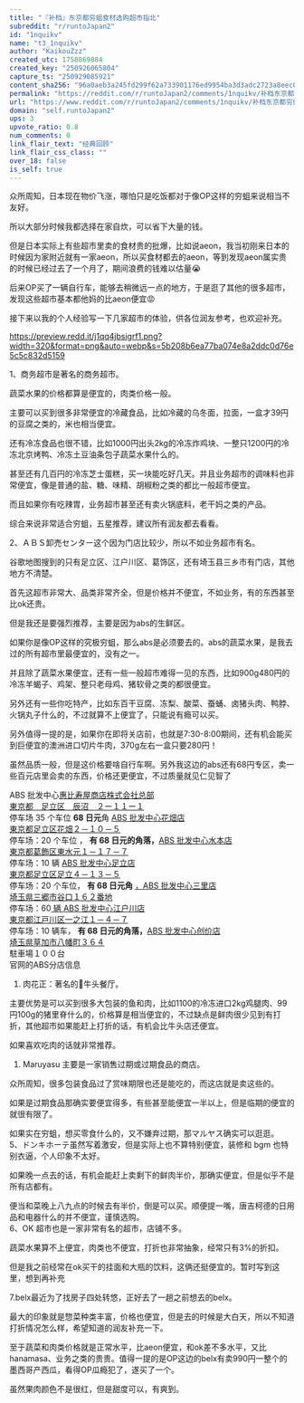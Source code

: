 ```yaml
---
title: "『补档』东京都穷蛆食材选购超市指北"
subreddit: "r/runtoJapan2"
id: "1nquikv"
name: "t3_1nquikv"
author: "KaikouZzz"
created_utc: 1758869884
created_key: "250926065804"
capture_ts: "250929085921"
content_sha256: "96a0aeb3a245fd299f62a733901176ed9954ba3d3adc2723a8eec0dcf7cf4ae5"
permalink: "https://reddit.com/r/runtoJapan2/comments/1nquikv/补档东京都穷蛆食材选购超市指北/"
url: "https://www.reddit.com/r/runtoJapan2/comments/1nquikv/补档东京都穷蛆食材选购超市指北/"
domain: "self.runtoJapan2"
ups: 3
upvote_ratio: 0.8
num_comments: 0
link_flair_text: "经典回顾"
link_flair_css_class: ""
over_18: false
is_self: true
---
```


众所周知，日本现在物价飞涨，哪怕只是吃饭都对于像OP这样的穷蛆来说相当不友好。

所以大部分时候我都选择在家自炊，可以省下大量的钱。

但是日本实际上有些超市里卖的食材贵的批爆，比如说aeon，我当初刚来日本的时候因为家附近就有一家aeon，所以买食材都去的aeon，等到发现aeon属实贵的时候已经过去了一个月了，期间浪费的钱难以估量😭

后来OP买了一辆自行车，能够去稍微远一点的地方，于是逛了其他的很多超市，发现这些超市基本都他妈的比aeon便宜😡

接下来以我的个人经验写一下几家超市的体验，供各位润友参考，也欢迎补充。

<https://preview.redd.it/j1qq4jbsigrf1.png?width=320&format=png&auto=webp&s=5b208b6ea77ba074e8a2ddc0d76e5c5c832d5159>

1、商务超市是著名的商务超市。

蔬菜水果的价格都算是便宜的，肉类价格一般。

主要可以买到很多非常便宜的冷藏食品，比如冷藏的乌冬面，拉面，一盒才39円的豆腐之类的，米也相当便宜。

还有冷冻食品也很不错，比如1000円出头2kg的冷冻炸鸡块、一整只1200円的冷冻北京烤鸭、冷冻土豆油条包子蔬菜水果什么的。

甚至还有几百円的冷冻芝士蛋糕，买一块能吃好几天。并且业务超市的调味料也非常便宜，像是普通的盐、糖、味精、胡椒粉之类的都比一般超市便宜。

而且如果你有吃辣胃，业务超市甚至还有卖火锅底料，老干妈之类的产品。

综合来说非常适合穷蛆，五星推荐，建议所有润友都去看看。

2、ＡＢＳ卸売センター这个因为门店比较少，所以不如业务超市有名。

谷歌地图搜到的只有足立区、江户川区、葛饰区，还有埼玉县三乡市有门店，其他地方不清楚。

首先这超市非常大、品类非常齐全，但是价格并不便宜，不如业务，有的东西甚至比ok还贵。

但是我还是要强烈推荐，主要是因为abs的生鲜区。

如果你是像OP这样的究极穷蛆，那么abs是必须要去的。abs的蔬菜水果，是我去过的所有超市里最便宜的，没有之一。

并且除了蔬菜水果便宜，还有一些一般超市难得一见的东西，比如900g480円的冷冻羊蝎子、鸡架、整只老母鸡、猪软骨之类的都很便宜。

另外还有一些你吃特产，比如东百干豆腐、冻梨、酸菜、蚕蛹、卤猪头肉、鸭脖、火锅丸子什么的，不过就算不上便宜了，只能说有瘾可以买。

另外值得一提的是，如果你在即将关店前，也就是7:30-8:00期间，还有机会能买到巨便宜的澳洲进口切片牛肉，370g左右一盒只要280円！

虽然品质一般，但是这价格要啥自行车啊。另外我这边的abs还有68円专区，卖一些百元店里会卖的东西，价格还更便宜，不过质量就见仁见智了

ABS
批发中心[惠比寿屋商店株式会社总部](https://archive.ph/o/AK78O/https://www.absya.com/honten.htm)  
[東京都　足立区　辰沼　２ー１１ー１](https://archive.ph/o/AK78O/https://www.absya.com/honten.htm)  
停车场 35 个车位 **68 日元**角 [ABS
批发中心花畑店](https://archive.ph/o/AK78O/https://www.absya.com/hanabatake.html)  
[東京都足立区花畑２－１０－５](https://archive.ph/o/AK78O/https://www.absya.com/hanabatake.html)  
停车场：20 个车位 ， **有 68 日元的角落，**[ABS
批发中心水本店](https://archive.ph/o/AK78O/https://www.absya.com/mizumoto.htm)  
[東京都葛飾区東水元１－１７－７](https://archive.ph/o/AK78O/https://www.absya.com/mizumoto.htm)  
停车场：10 辆 [ABS
批发中心足立店](https://archive.ph/o/AK78O/https://www.absya.com/adati.htm)  
[東京都足立区足立４－１３－５](https://archive.ph/o/AK78O/https://www.absya.com/adati.htm)  
停车场：20 个车位， **有 68 日元角** [，ABS
批发中心三里店](https://archive.ph/o/AK78O/https://www.absya.com/misato.htm)  
[埼玉県三郷市谷口１６２番地](https://archive.ph/o/AK78O/https://www.absya.com/misato.htm)  
停车场：60[ 辆 ABS
批发中心江户川店](https://archive.ph/o/AK78O/https://www.absya.com/edogawa.html)  
[東京都江戸川区一之江１－４－７](https://archive.ph/o/AK78O/https://www.absya.com/edogawa.html)  
停车场：10 辆车， **有 68 日元的角落，**[ABS
批发中心创价店](https://archive.ph/o/AK78O/https://www.absya.com/souka.html)  
[埼玉県草加市八幡町３６４](https://archive.ph/o/AK78O/https://www.absya.com/souka.html)  
駐車場１００台  
官网的ABS分店信息

1.  肉花正：著名的🍠牛头餐厅。

主要优势是可以买到很多大包装的鱼和肉，比如1100的冷冻进口2kg鸡腿肉、99円100g的猪里脊什么的，价格算是相当便宜的，不过缺点是鲜肉很少见到有打折，其他超市如果能赶上打折的话，有机会比牛头店还便宜。

如果喜欢吃肉的话就非常推荐。

1.  Maruyasu 主要是一家销售过期或过期食品的商店。

众所周知，很多包装食品过了赏味期限也还是能吃的，而这店就是卖这些的。

如果是过期食品那确实要便宜得多，有些甚至能便宜一半以上，但是临期的便宜的就很有限了。

如果实在穷蛆，想买零食什么的，又不嫌弃过期，那マルヤス确实可以逛逛。  
5、ドンキホーテ虽然写着激安，但是实际上也不算特别便宜，装修和 bgm
也特别衣逼，个人印象不太好。

如果晚一点去的话，有机会能赶上卖剩下的鲜肉半价，那确实便宜，但是似乎不是所有店都有。

便当和菜晚上八九点的时候去有半价，倒是可以买。顺便提一嘴，唐吉柯德的日用品和电器什么的并不便宜，谨慎选购。  
6、OK 超市也是一家非常有名的超市，店铺不多。

蔬菜水果算不上便宜，肉类也不便宜，打折也非常抽象，经常只有3%的折扣。

但是我之前经常在ok买干的挂面和大瓶的饮料，这俩还挺便宜的。暂时写到这里，想到再补充

7.belx最近为了找房子四处转悠，正好去了一趟之前想去的belx。

最大的印象就是惣菜种类丰富，价格也便宜，但是去的时候是大白天，所以不知道打折情况怎么样，希望知道的润友补充一下。

至于蔬菜和肉类价格就是正常水平，比aeon便宜，和ok差不多水平，又比hanamasa、业务之类的贵贵。值得一提的是OP这边的belx有卖990円一整个的墨西哥产西瓜，看得OP瓜瘾犯了，遂买了一个。

虽然果肉颜色不是很红，但是甜度可以，有爽到。
